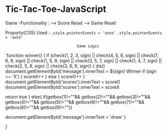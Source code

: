 # Tic-Tac-Toe-JavaScript



Game -Functionality :
    --> Score Reset
    --> Game Reset


Proporty(CSS) Used :
`.style.pointerEvents = 'none'`
`.style.pointerEvents = 'auto'`
        
                                    Game Logic
        
   `function winner() {
    if (check(1, 2, 3, sign) || check(4, 5, 6, sign) || check(7, 8, 9, sign) || check(1, 5, 9, sign) || check(3, 5, 7, sign) || check(1, 4, 7, sign) || check(2, 5, 8, sign) || check(3, 6, 9, sign)) {
        dis()
       document.getElementById('message').innerText = ${sign} Winner
        if (sign == 'X') {
            scoreX++
        } else {
            scoreO++
        }
        document.getElementById('scoreo').innerText = scoreO
        document.getElementById('scorex').innerText = scoreX

return true
}
else{
    if(getbox(1)!=""&& getbox(2)!=""&& getbox(3)!=""&&
   getbox(4)!=""&& getbox(5)!=""&& getbox(6)!=""&&
   getbox(7)!=""&& getbox(8)!=""&& getbox(9)!=""){

   document.getElementById('message').innerText = 'draw'
   }

}`
